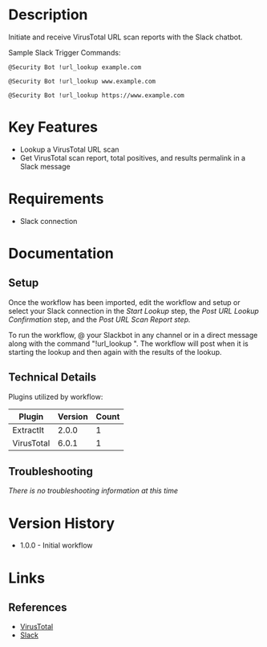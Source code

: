 # Description

Initiate and receive VirusTotal URL scan reports with the Slack chatbot.

Sample Slack Trigger Commands:

`@Security Bot !url_lookup example.com`

`@Security Bot !url_lookup www.example.com`

`@Security Bot !url_lookup https://www.example.com`


# Key Features

* Lookup a VirusTotal URL scan
* Get VirusTotal scan report, total positives, and results permalink in a Slack message

# Requirements

* Slack connection

# Documentation

## Setup

Once the workflow has been imported, edit the workflow and setup or select your Slack connection in the _Start Lookup_ step, the _Post URL Lookup Confirmation_ step, and the _Post URL Scan Report step._

To run the workflow, @ your Slackbot in any channel or in a direct message along with the command "!url_lookup <url>". The workflow will post when it is starting the lookup and then again with the results of the lookup.

## Technical Details

Plugins utilized by workflow:

|Plugin|Version|Count|
|----|----|--------|
|ExtractIt|2.0.0|1|
|VirusTotal|6.0.1|1|

## Troubleshooting

_There is no troubleshooting information at this time_

# Version History

* 1.0.0 - Initial workflow

# Links

## References

* [VirusTotal](https://www.virustotal.com/gui/home/upload)
* [Slack](https://slack.com)
